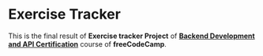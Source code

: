 # Exercise Tracker

This is the final result of **Exercise tracker Project** of [**Backend Development and API Certification**](https://www.freecodecamp.org/learn/apis-and-microservices/apis-and-microservices-projects/exercise-tracker) course of **freeCodeCamp**.
